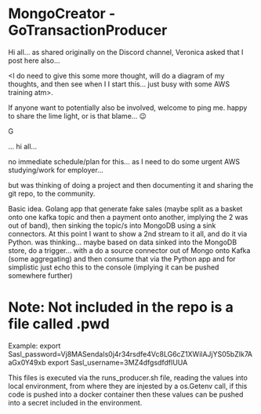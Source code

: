 # MongoCreator - GoTransactionProducer

Hi all… as shared originally on the Discord channel, Veronica asked that I post here also…

<I do need to give this some more thought, will do a diagram of my thoughts, and then see when I I start this… just busy with some AWS training atm>.

If anyone want to potentially also be involved, welcome to ping me. happy to share the lime light, or is that blame… :wink:

G

… hi all…

no immediate schedule/plan for this… as I need to do some urgent AWS studying/work for employer…

but was thinking of doing a project and then documenting it and sharing the git repo, to the community.

Basic idea.
Golang app that generate fake sales (maybe split as a basket onto one kafka topic and then a payment onto another, implying the 2 was out of band), then sinking the topic/s into MongoDB using a sink connectors.
At this point I want to show a 2nd stream to it all, and do it via Python. was thinking…
maybe based on data sinked into the MongoDB store, do a trigger… with a do a source connector out of Mongo onto Kafka (some aggregating) and then consume that via the Python app and for simplistic just echo this to the console (implying it can be pushed somewhere further)


# Note: Not included in the repo is a file called .pwd

Example: 
export Sasl_password=Vj8MASendaIs0j4r34rsdfe4Vc8LG6cZ1XWilAJjYS05bZIk7AaGx0Y49xb 
export Sasl_username=3MZ4dfgsdfdfIUUA

This files is executed via the runs_producer.sh file, reading the values into local environment, from where they are injested by a os.Getenv call, if this code is pushed into a docker container then these values can be pushed into a secret included in the environment.